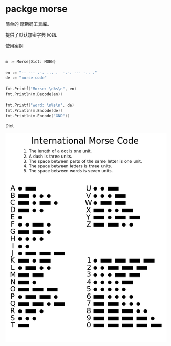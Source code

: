 # packge morse

简单的 摩斯码工具库。

提供了默认加密字典 `MOEN`.

使用案例

```go

m := Morse{Dict: MOEN}

en := "-- --- .-. ... .  -.-. --- -.. ."
de := "morse code"

fmt.Printf("Morse: \n%s\n", en)
fmt.Println(m.Decode(en))

fmt.Printf("word: \n%s\n", de)
fmt.Println(m.Encode(de))
fmt.Println(m.Encode("GND"))

```

Dict

![Morse_Code.png](Morse_Code.png)
